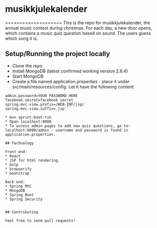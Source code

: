 # musikkjulekalender
====================
This is the repo for musikkjulekalender, the annual music contest during christmas. For each day, a new door opens, which contains a music quiz question based on sound. The users guess which song it is.

## Setup/Running the project locally

* Clone the repo
* Install MongoDB (latest confirmed working version 2.6.4)
* Start MongoDB
* Create a file named application.properties - place it under src/main/resources/config. Let it have the following content:

```admin.username=admin
admin.password=YOUR PASSWORD HERE
facebook.secret=facebook secret
spring.mvc.view.prefix=/WEB-INF/jsp/
spring.mvc.view.suffix=.jsp```

* mvn sprint-boot:run
* Open localhost:8080
* To access admin pages to add new quiz questions, go to: localhost:8080/admin - username and password is found in application.properties.

## Technology

Front end:
* React
* JSP for html rendering
* Gulp
* browserify
* bootstrap

Back end:
* Spring MVC
* MongoDB
* Spring Boot
* Spring Security


## Contributing

Feel free to send pull requests!